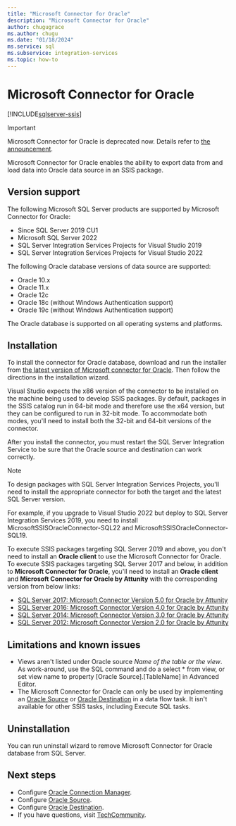 ```yaml
---
title: "Microsoft Connector for Oracle"
description: "Microsoft Connector for Oracle"
author: chugugrace
ms.author: chugu
ms.date: "01/18/2024"
ms.service: sql
ms.subservice: integration-services
ms.topic: how-to
---
```

# Microsoft Connector for Oracle

[!INCLUDE[sqlserver-ssis](../../includes/applies-to-version/sqlserver.md)]

> [!IMPORTANT]
> Microsoft Connector for Oracle is deprecated now. Details refer to [the announcement](https://www.microsoft.com/en-us/sql-server/blog/2025/01/21/sql-server-integration-services-ssis-microsoft-connector-for-oracle-deprecation/).

Microsoft Connector for Oracle enables the ability to export data from and load data into Oracle data source in an SSIS package.

## Version support

The following Microsoft SQL Server products are supported by Microsoft Connector for Oracle:

- Since SQL Server 2019 CU1
- Microsoft SQL Server 2022
- SQL Server Integration Services Projects for Visual Studio 2019
- SQL Server Integration Services Projects for Visual Studio 2022

The following Oracle database versions of data source are supported:

- Oracle 10.x
- Oracle 11.x
- Oracle 12c
- Oracle 18c (without Windows Authentication support)
- Oracle 19c (without Windows Authentication support)

The Oracle database is supported on all operating systems and platforms.

## Installation

To install the connector for Oracle database, download and run the installer from [the latest version of Microsoft connector for Oracle](https://aka.ms/SSISMSOracleConnector). Then follow the directions in the installation wizard.  

Visual Studio expects the x86 version of the connector to be installed on the machine being used to develop SSIS packages. By default, packages in the SSIS catalog run in 64-bit mode and therefore use the x64 version, but they can be configured to run in 32-bit mode. To accommodate both modes, you'll need to install both the 32-bit and 64-bit versions of the connector.   

After you install the connector, you must restart the SQL Server Integration Service to be sure that the Oracle source and destination can work correctly.

> [!NOTE]
>
> To design packages with SQL Server Integration Services Projects, you'll need to install the appropriate connector for both the target and the latest SQL Server version.
> 
> For example, if you upgrade to Visual Studio 2022 but deploy to SQL Server Integration Services 2019, you need to install MicrosoftSSISOracleConnector-SQL22 and MicrosoftSSISOracleConnector-SQL19. 

To execute SSIS packages targeting SQL Server 2019 and above, you don't need to install an **Oracle client** to use the Microsoft Connector for Oracle. To execute SSIS packages targeting SQL Server 2017 and below, in addition to **Microsoft Connector for Oracle**, you'll need to install an **Oracle client** and **Microsoft Connector for Oracle by Attunity** with the corresponding version from below links:

- [SQL Server 2017: Microsoft Connector Version 5.0 for Oracle by Attunity](https://www.microsoft.com/download/details.aspx?id=55179)
- [SQL Server 2016: Microsoft Connector Version 4.0 for Oracle by Attunity](https://www.microsoft.com/download/details.aspx?id=52950)
- [SQL Server 2014: Microsoft Connector Version 3.0 for Oracle by Attunity](https://www.microsoft.com/download/details.aspx?id=44582)
- [SQL Server 2012: Microsoft Connector Version 2.0 for Oracle by Attunity](https://www.microsoft.com/download/details.aspx?id=29283)

## Limitations and known issues

- Views aren't listed under Oracle source *Name of the table or the view*. As work-around, use the SQL command and do a select * from view, or set view name to property [Oracle Source].[TableName] in Advanced Editor.
- The Microsoft Connector for Oracle can only be used by implementing an [Oracle Source](oracle-source.md) or [Oracle Destination](oracle-destination.md) in a data flow task. It isn't available for other SSIS tasks, including Execute SQL tasks. 

## Uninstallation

You can run uninstall wizard to remove Microsoft Connector for Oracle database from SQL Server.

## Next steps

- Configure [Oracle Connection Manager](oracle-connection-manager.md).
- Configure [Oracle Source](oracle-source.md).
- Configure [Oracle Destination](oracle-destination.md).
- If you have questions, visit [TechCommunity](https://aka.ms/AA5u35j).
